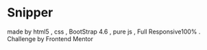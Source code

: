# Snipper
made by html5 , css , BootStrap 4.6 , pure js , Full Responsive100% . Challenge by Frontend Mentor
